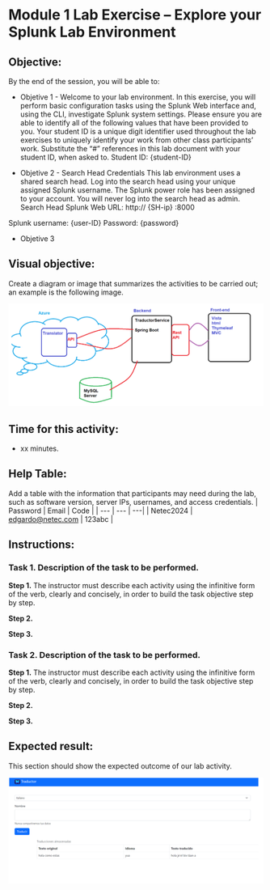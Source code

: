 # Module 1 Lab Exercise – Explore your Splunk Lab Environment

## Objective:
By the end of the session, you will be able to:
- Objetive 1 - Welcome to your lab environment. In this exercise, you will perform basic configuration tasks using the Splunk Web interface and, using the CLI, investigate Splunk system settings.
Please ensure you are able to identify all of the following values that have been provided to you.
Your student ID is a unique digit identifier used throughout the lab exercises to uniquely identify your work from other class participants’ work. Substitute the “#” references in this lab document with your student ID, when asked to.
Student ID: {student-ID}

- Objetive 2 - Search Head Credentials
This lab environment uses a shared search head. Log into the search head using your unique assigned Splunk username. The Splunk power role has been assigned to your account. You will never log into the search head as admin.
Search Head Splunk Web URL: http://	  {SH-ip}   :8000
                                
Splunk username: {user-ID}	Password: {password}

- Objetive 3

## Visual objective: 
Create a diagram or image that summarizes the activities to be carried out; an example is the following image.

![diagrama1](../images/img1.png)

## Time for this activity:
- xx minutes.

## Help Table:
Add a table with the information that participants may need during the lab, such as software version, server IPs, usernames, and access credentials.
| Password | Email | Code |
| --- | --- | ---|
| Netec2024 | edgardo@netec.com | 123abc |

## Instructions: 
<!-- Provide detailed steps on how to configure and manage systems, implement software solutions, perform security testing, or any other practical scenario relevant to the field of Information Technology -->

### Task 1. Description of the task to be performed.

**Step 1.** The instructor must describe each activity using the infinitive form of the verb, clearly and concisely, in order to build the task objective step by step.

**Step 2.** <!-- Add instruction, e.g., "To configure the network interface with the assigned IP address." -->

**Step 3.** <!-- Add instruction, e.g., "To verify connectivity by executing ping commands to the server." -->


### Task 2. Description of the task to be performed.

**Step 1.** The instructor must describe each activity using the infinitive form of the verb, clearly and concisely, in order to build the task objective step by step.

**Step 2.** <!-- Add instruction, e.g., "To configure the network interface with the assigned IP address." -->

**Step 3.** <!-- Add instruction, e.g., "To verify connectivity by executing ping commands to the server." -->

## Expected result:

This section should show the expected outcome of our lab activity.

![imagen resultado](../images/img3.png)
